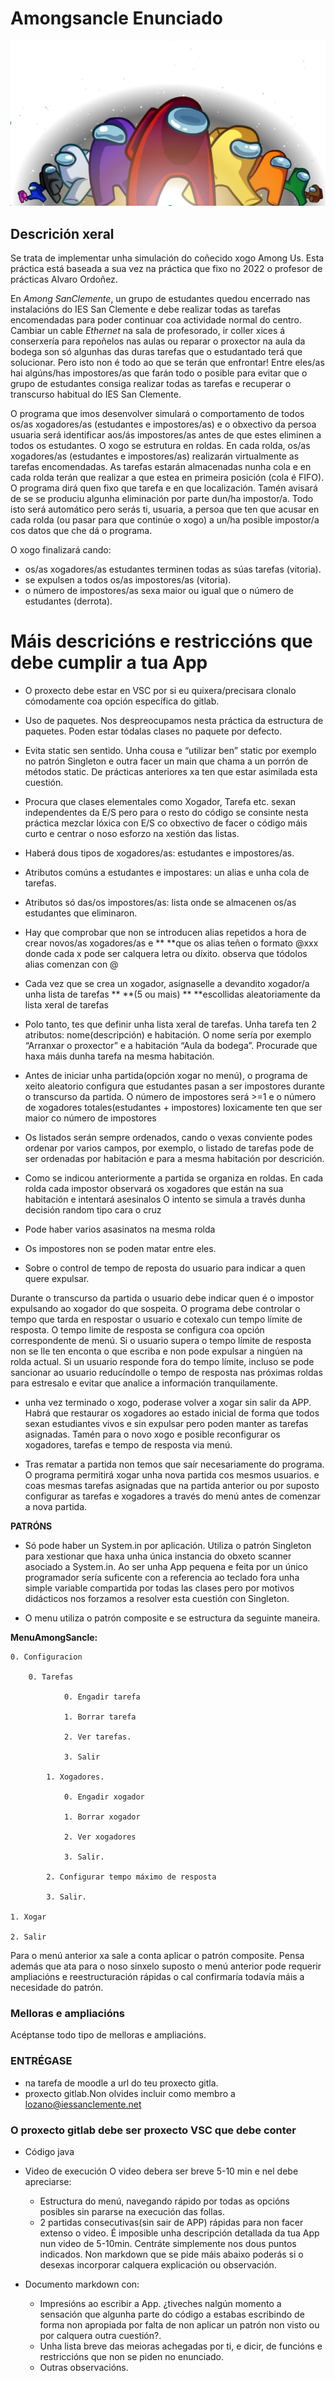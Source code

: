 # Amongsancle Enunciado

![image.png](./image.png)





## Descrición xeral

Se trata de implementar unha simulación do coñecido xogo Among Us.   Esta práctica está baseada a sua vez na práctica que fixo  no 2022 o  profesor de prácticas Alvaro Ordoñez. 

En _Among SanClemente_, un grupo de estudantes quedou encerrado nas instalacións do IES San Clemente e debe realizar todas as tarefas encomendadas para poder continuar coa actividade normal do centro. Cambiar un cable _Ethernet_ na sala de profesorado, ir coller xices á conserxería para repoñelos nas aulas ou reparar o proxector na aula da bodega son só algunhas das duras tarefas que o estudantado terá que solucionar. Pero isto non é todo ao que se terán que enfrontar! Entre eles/as hai algúns/has impostores/as que farán todo o posible para evitar que o grupo de estudantes consiga realizar todas as tarefas e recuperar o transcurso habitual do IES San Clemente.

O programa que imos desenvolver simulará o comportamento de todos os/as xogadores/as (estudantes e impostores/as) e o obxectivo da persoa usuaria será identificar aos/ás impostores/as antes de que estes eliminen a todos os estudantes. O xogo se estrutura en roldas. En cada rolda, os/as xogadores/as (estudantes e impostores/as) realizarán virtualmente as tarefas encomendadas. As tarefas estarán almacenadas nunha cola e en cada rolda terán que realizar a que estea en primeira posición (cola é FIFO). O programa dirá quen fixo que tarefa e en que localización. Tamén avisará de se se produciu algunha eliminación por parte dun/ha impostor/a. Todo isto será automático pero serás ti, usuaria, a persoa que ten que acusar en cada rolda (ou pasar para que continúe o xogo) a un/ha posible impostor/a cos datos que che dá o programa. 

O xogo finalizará cando:



- os/as xogadores/as estudantes terminen todas as súas tarefas (vitoria).
- se expulsen a todos os/as impostores/as (vitoria).
- o número de impostores/as sexa maior ou igual que o número de estudantes (derrota).


# Máis descricións e restriccións que debe cumplir a tua App

- O proxecto debe estar en VSC por si eu quixera/precisara clonalo cómodamente coa opción específica do gitlab.
- Uso de paquetes. Nos despreocupamos nesta práctica da estructura de paquetes. Poden estar tódalas  clases no paquete por defecto. 
- Evita static sen sentido. Unha cousa e “utilizar ben” static por exemplo no patrón Singleton e outra facer un main que chama a un porrón de métodos static. De prácticas anteriores xa ten que estar asimilada esta cuestión.
- Procura que clases elementales como Xogador, Tarefa etc. sexan independentes da E/S pero para o resto do código  se consinte nesta práctica mezclar lóxica con E/S co obxectivo de facer o código máis curto e centrar o noso esforzo na xestión das listas.
- Haberá dous tipos de xogadores/as: estudantes e impostores/as. 
-   Atributos comúns a estudantes e impostares: un alias e unha cola de tarefas.
-   Atributos só das/os impostores/as: lista onde se almacenen os/as estudantes que eliminaron.

- Hay que comprobar que non se introducen alias repetidos a hora de crear novos/as xogadores/as e ** **que os alias teñen o  formato @xxx donde cada x pode ser calquera letra ou díxito. observa que tódolos alias comenzan con @ 

- Cada vez que se crea un xogador, asígnaselle a devandito  xogador/a unha lista de  tarefas ** **(5 ou mais) ** **escollidas aleatoriamente da lista xeral de tarefas 

- Polo tanto, tes que definir unha lista xeral de tarefas. Unha tarefa ten 2 atributos: nome(descripción) e habitación. O nome sería por exemplo “Arranxar o proxector” e a habitación “Aula da bodega”. Procurade que haxa máis dunha tarefa na mesma habitación.

- Antes de iniciar unha partida(opción xogar no menú),  o programa de xeito aleatorio  configura que estudantes pasan a ser  impostores durante o transcurso da partida. O número de impostores  será >=1 e o número de xogadores totales(estudantes + impostores) loxicamente ten que ser maior co número de impostores

- Os listados serán sempre ordenados, cando o vexas conviente podes ordenar por varios campos, por exemplo, o listado de tarefas pode de ser ordenadas por habitación e para a mesma habitación por descrición. 
- Como se indicou anteriormente a partida se organiza en roldas. En cada rolda cada impostor observará os xogadores que están na sua habitación e intentará asesinalos O intento se simula a través dunha decisión  random tipo  cara o cruz
- Pode  haber varios asasinatos na mesma rolda

- Os impostores non se poden matar entre eles.
- Sobre o control de tempo de reposta do usuario para indicar a quen quere expulsar.

Durante o transcurso da partida  o usuario debe indicar  quen  é o impostor expulsando ao xogador do que sospeita. O programa debe controlar o tempo que tarda en respostar o usuario e cotexalo cun tempo límite de resposta. O tempo limite de resposta se configura coa opción correspondente de menú. Si o usuario supera o tempo límite de resposta non se lle ten enconta o que escriba e non pode expulsar a ningúen na rolda actual.  Si un usuario responde fora do tempo límite, incluso se pode sancionar ao usuario reducíndolle o tempo de resposta nas próximas roldas para estresalo e evitar que analice a información tranquilamente. 

- unha vez terminado o xogo, poderase volver a xogar sin salir da APP. Habrá que restaurar os xogadores ao estado inicial de forma que todos sexan estudiantes vivos e sin expulsar pero poden manter as tarefas asignadas. Tamén para o novo xogo e posible reconfigurar os xogadores, tarefas e tempo de resposta via menú. 

- Tras  rematar a partida non temos que saír necesariamente do programa. O programa permitirá xogar unha nova partida cos mesmos usuarios. e coas mesmas tarefas asignadas que na partida anterior ou por suposto configurar as tarefas e xogadores a través do menú antes de comenzar a nova partida.

**PATRÓNS**
- Só pode  haber un System.in por aplicación. Utiliza o  patrón Singleton para xestionar que haxa unha única instancia do obxeto scanner asociado a System.in. Ao ser unha App pequena e feita por un único programador sería suficente con a referencia ao teclado fora unha simple variable compartida por todas las clases pero por motivos didácticos nos forzamos a resolver esta cuestión con Singleton.

- O menu utiliza o patrón composite e  se estructura da seguinte maneira.

**MenuAmongSancle:**

    0. Configuracion

     	0. Tarefas

         		0. Engadir tarefa

         		1. Borrar tarefa

         		2. Ver tarefas.

         		3. Salir

         	1. Xogadores.

         		0. Engadir xogador

         		1. Borrar xogador

         		2. Ver xogadores

         		3. Salir.

         	2. Configurar tempo máximo de resposta

         	3. Salir.

 	1. Xogar

 	2. Salir



Para o menú anterior xa sale a conta aplicar o patrón composite. Pensa además que ata para o noso sinxelo suposto o menú anterior pode requerir ampliacións e reestructuración rápidas o cal confirmaría todavía máis a necesidade do patrón.              	

### Melloras e ampliacións  

Acéptanse todo tipo de melloras e ampliacións. 

### ENTRÉGASE
- na tarefa de moodle a url do teu proxecto gitla. 
- proxecto gitlab.Non olvides incluir como membro a lozano@iessanclemente.net
### O proxecto gitlab debe ser proxecto VSC que debe conter
- Código java 
- Video de execución
O video debera ser breve 5-10 min e nel debe apreciarse:
    - Estructura do menú, navegando rápido por todas as opcións posibles sin pararse na execución das follas.
    - 2 partidas consecutivas(sin sair de APP) rápidas para non facer extenso o video.
É imposible unha descripción detallada da tua App nun video de 5-10min. Centráte simplemente nos dous puntos indicados.  Non markdown que se pide máis abaixo poderás si o desexas incorporar calquera explicación ou observación. 

- Documento markdown con:
    - Impresións  ao escribir a App. ¿tiveches nalgún momento a sensación  que algunha parte do código a estabas escribindo de forma non apropiada por falta de non aplicar un patrón non visto ou por calquera outra cuestión?.
    - Unha lista breve das meioras achegadas por ti,  e dicir, de funcións e restriccións que non se piden no enunciado. 
    - Outras observacións.
